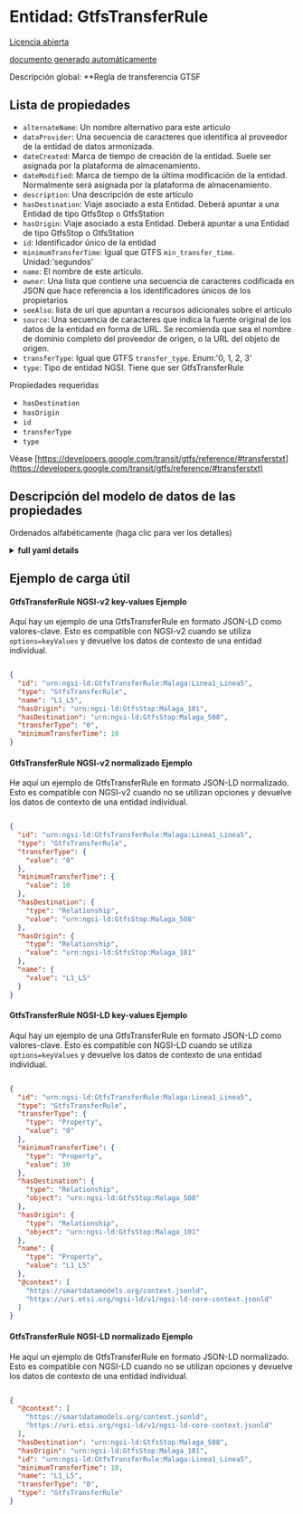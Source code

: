 Entidad: GtfsTransferRule  
=========================  
[Licencia abierta](https://github.com/smart-data-models//dataModel.UrbanMobility/blob/master/GtfsTransferRule/LICENSE.md)  
[documento generado automáticamente](https://docs.google.com/presentation/d/e/2PACX-1vTs-Ng5dIAwkg91oTTUdt8ua7woBXhPnwavZ0FxgR8BsAI_Ek3C5q97Nd94HS8KhP-r_quD4H0fgyt3/pub?start=false&loop=false&delayms=3000#slide=id.gb715ace035_0_60)  
Descripción global: **Regla de transferencia GTSF  

## Lista de propiedades  

- `alternateName`: Un nombre alternativo para este artículo  - `dataProvider`: Una secuencia de caracteres que identifica al proveedor de la entidad de datos armonizada.  - `dateCreated`: Marca de tiempo de creación de la entidad. Suele ser asignada por la plataforma de almacenamiento.  - `dateModified`: Marca de tiempo de la última modificación de la entidad. Normalmente será asignada por la plataforma de almacenamiento.  - `description`: Una descripción de este artículo  - `hasDestination`: Viaje asociado a esta Entidad. Deberá apuntar a una Entidad de tipo GtfsStop o GtfsStation  - `hasOrigin`: Viaje asociado a esta Entidad. Deberá apuntar a una Entidad de tipo GtfsStop o GtfsStation  - `id`: Identificador único de la entidad  - `minimumTransferTime`: Igual que GTFS `min_transfer_time`. Unidad:'segundos'  - `name`: El nombre de este artículo.  - `owner`: Una lista que contiene una secuencia de caracteres codificada en JSON que hace referencia a los identificadores únicos de los propietarios  - `seeAlso`: lista de uri que apuntan a recursos adicionales sobre el artículo  - `source`: Una secuencia de caracteres que indica la fuente original de los datos de la entidad en forma de URL. Se recomienda que sea el nombre de dominio completo del proveedor de origen, o la URL del objeto de origen.  - `transferType`: Igual que GTFS `transfer_type`. Enum:'0, 1, 2, 3'  - `type`: Tipo de entidad NGSI. Tiene que ser GtfsTransferRule    
Propiedades requeridas  
- `hasDestination`  - `hasOrigin`  - `id`  - `transferType`  - `type`    
Véase [https://developers.google.com/transit/gtfs/reference/#transferstxt](https://developers.google.com/transit/gtfs/reference/#transferstxt)  
## Descripción del modelo de datos de las propiedades  
Ordenados alfabéticamente (haga clic para ver los detalles)  
<details><summary><strong>full yaml details</strong></summary>    
```yaml  
GtfsTransferRule:    
  description: 'GTFS Transfer Rule'    
  properties:    
    alternateName:    
      description: 'An alternative name for this item'    
      type: string    
      x-ngsi:    
        type: Property    
    dataProvider:    
      description: 'A sequence of characters identifying the provider of the harmonised data entity.'    
      type: string    
      x-ngsi:    
        type: Property    
    dateCreated:    
      description: 'Entity creation timestamp. This will usually be allocated by the storage platform.'    
      format: date-time    
      type: string    
      x-ngsi:    
        type: Property    
    dateModified:    
      description: 'Timestamp of the last modification of the entity. This will usually be allocated by the storage platform.'    
      format: date-time    
      type: string    
      x-ngsi:    
        type: Property    
    description:    
      description: 'A description of this item'    
      type: string    
      x-ngsi:    
        type: Property    
    hasDestination:    
      anyOf:    
        - description: 'Property. Identifier format of any NGSI entity'    
          maxLength: 256    
          minLength: 1    
          pattern: ^[\w\-\.\{\}\$\+\*\[\]`|~^@!,:\\]+$    
          type: string    
        - description: 'Property. Identifier format of any NGSI entity'    
          format: uri    
          type: string    
      description: 'Trip associated to this Entity. It shall point to an Entity of type GtfsStop or GtfsStation'    
      x-ngsi:    
        model: http://schema.org/URL    
        type: Relationship    
    hasOrigin:    
      anyOf:    
        - description: 'Property. Identifier format of any NGSI entity'    
          maxLength: 256    
          minLength: 1    
          pattern: ^[\w\-\.\{\}\$\+\*\[\]`|~^@!,:\\]+$    
          type: string    
        - description: 'Property. Identifier format of any NGSI entity'    
          format: uri    
          type: string    
      description: 'Trip associated to this Entity. It shall point to an Entity of type GtfsStop or GtfsStation'    
      x-ngsi:    
        model: http://schema.org/URL    
        type: Relationship    
    id:    
      anyOf: &gtfstransferrule_-_properties_-_owner_-_items_-_anyof    
        - description: 'Property. Identifier format of any NGSI entity'    
          maxLength: 256    
          minLength: 1    
          pattern: ^[\w\-\.\{\}\$\+\*\[\]`|~^@!,:\\]+$    
          type: string    
        - description: 'Property. Identifier format of any NGSI entity'    
          format: uri    
          type: string    
      description: 'Unique identifier of the entity'    
      x-ngsi:    
        type: Property    
    minimumTransferTime:    
      description: 'Same as GTFS `min_transfer_time`. Unit:''seconds'''    
      minValue: 1    
      type: integer    
      x-ngsi:    
        model: https://schema.org/Integer    
        type: Property    
    name:    
      description: 'The name of this item.'    
      type: string    
      x-ngsi:    
        type: Property    
    owner:    
      description: 'A List containing a JSON encoded sequence of characters referencing the unique Ids of the owner(s)'    
      items:    
        anyOf: *gtfstransferrule_-_properties_-_owner_-_items_-_anyof    
        description: 'Property. Unique identifier of the entity'    
      type: array    
      x-ngsi:    
        type: Property    
    seeAlso:    
      description: 'list of uri pointing to additional resources about the item'    
      oneOf:    
        - items:    
            format: uri    
            type: string    
          minItems: 1    
          type: array    
        - format: uri    
          type: string    
      x-ngsi:    
        type: Property    
    source:    
      description: 'A sequence of characters giving the original source of the entity data as a URL. Recommended to be the fully qualified domain name of the source provider, or the URL to the source object.'    
      type: string    
      x-ngsi:    
        type: Property    
    transferType:    
      description: 'Same as GTFS `transfer_type`. Enum:''0, 1, 2, 3'''    
      enum:    
        - 0    
        - 1    
        - 2    
        - 3    
      type: string    
      x-ngsi:    
        model: https://schema.org/Text    
        type: Property    
    type:    
      description: 'NGSI Entity type. It has to be GtfsTransferRule'    
      enum:    
        - GtfsTransferRule    
      type: string    
      x-ngsi:    
        type: Property    
  required:    
    - id    
    - type    
    - hasOrigin    
    - hasDestination    
    - transferType    
  type: object    
```  
</details>    
## Ejemplo de carga útil  
#### GtfsTransferRule NGSI-v2 key-values Ejemplo  
Aquí hay un ejemplo de una GtfsTransferRule en formato JSON-LD como valores-clave. Esto es compatible con NGSI-v2 cuando se utiliza `options=keyValues` y devuelve los datos de contexto de una entidad individual.  
```json  
{  
  "id": "urn:ngsi-ld:GtfsTransferRule:Malaga:Linea1_Linea5",  
  "type": "GtfsTransferRule",  
  "name": "L1_L5",  
  "hasOrigin": "urn:ngsi-ld:GtfsStop:Malaga_101",  
  "hasDestination": "urn:ngsi-ld:GtfsStop:Malaga_508",  
  "transferType": "0",  
  "minimumTransferTime": 10  
}  
```  
#### GtfsTransferRule NGSI-v2 normalizado Ejemplo  
He aquí un ejemplo de GtfsTransferRule en formato JSON-LD normalizado. Esto es compatible con NGSI-v2 cuando no se utilizan opciones y devuelve los datos de contexto de una entidad individual.  
```json  
{  
  "id": "urn:ngsi-ld:GtfsTransferRule:Malaga:Linea1_Linea5",  
  "type": "GtfsTransferRule",  
  "transferType": {  
    "value": "0"  
  },  
  "minimumTransferTime": {  
    "value": 10  
  },  
  "hasDestination": {  
    "type": "Relationship",  
    "value": "urn:ngsi-ld:GtfsStop:Malaga_508"  
  },  
  "hasOrigin": {  
    "type": "Relationship",  
    "value": "urn:ngsi-ld:GtfsStop:Malaga_101"  
  },  
  "name": {  
    "value": "L1_L5"  
  }  
}  
```  
#### GtfsTransferRule NGSI-LD key-values Ejemplo  
Aquí hay un ejemplo de una GtfsTransferRule en formato JSON-LD como valores-clave. Esto es compatible con NGSI-LD cuando se utiliza `options=keyValues` y devuelve los datos de contexto de una entidad individual.  
```json  
{  
  "id": "urn:ngsi-ld:GtfsTransferRule:Malaga:Linea1_Linea5",  
  "type": "GtfsTransferRule",  
  "transferType": {  
    "type": "Property",  
    "value": "0"  
  },  
  "minimumTransferTime": {  
    "type": "Property",  
    "value": 10  
  },  
  "hasDestination": {  
    "type": "Relationship",  
    "object": "urn:ngsi-ld:GtfsStop:Malaga_508"  
  },  
  "hasOrigin": {  
    "type": "Relationship",  
    "object": "urn:ngsi-ld:GtfsStop:Malaga_101"  
  },  
  "name": {  
    "type": "Property",  
    "value": "L1_L5"  
  },  
  "@context": [  
    "https://smartdatamodels.org/context.jsonld",  
    "https://uri.etsi.org/ngsi-ld/v1/ngsi-ld-core-context.jsonld"  
  ]  
}  
```  
#### GtfsTransferRule NGSI-LD normalizado Ejemplo  
He aquí un ejemplo de GtfsTransferRule en formato JSON-LD normalizado. Esto es compatible con NGSI-LD cuando no se utilizan opciones y devuelve los datos de contexto de una entidad individual.  
```json  
{  
  "@context": [  
    "https://smartdatamodels.org/context.jsonld",  
    "https://uri.etsi.org/ngsi-ld/v1/ngsi-ld-core-context.jsonld"  
  ],  
  "hasDestination": "urn:ngsi-ld:GtfsStop:Malaga_508",  
  "hasOrigin": "urn:ngsi-ld:GtfsStop:Malaga_101",  
  "id": "urn:ngsi-ld:GtfsTransferRule:Malaga:Linea1_Linea5",  
  "minimumTransferTime": 10,  
  "name": "L1_L5",  
  "transferType": "0",  
  "type": "GtfsTransferRule"  
}  
```  
